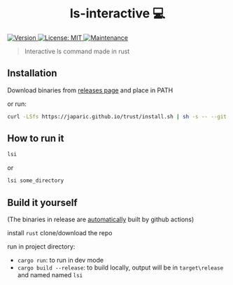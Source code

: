 <h1 align="center">ls-interactive 💻</h1>
<p>
  <a href="https://github.com/Araxeus/ls-interactive/releases" target="_blank">
    <img alt="Version" src="https://img.shields.io/github/release/Araxeus/ls-interactive.svg" onerror='this.onerror=undefined; this.src="https://img.shields.io/badge/version-1.0.0-blue.svg?cacheSeconds=2592000"'/>
  </a>
  <a href="https://github.com/Araxeus/ls-interactive/blob/main/LICENSE" target="_blank">
    <img alt="License: MIT" src="https://img.shields.io/github/license/Araxeus/ls-interactive?color=yellow" />
  </a>
   <a href="https://github.com/Araxeus/ls-interactive" target="_blank">
    <img alt="Maintenance" src="https://img.shields.io/badge/Maintained%3F-yes-green.svg" />
  </a>
</p>

> Interactive ls command made in rust


## Installation

Download binaries from [releases page](https://github.com/Araxeus/ls-interactive/releases) and place in PATH

or run:
```bash
curl -LSfs https://japaric.github.io/trust/install.sh | sh -s -- --git Araxeus/ls-interactive
```

## How to run it

```bash
lsi
```
or
```bash
lsi some_directory
```

## Build it yourself
(The binaries in release are [automatically](https://github.com/Araxeus/ls-interactive/blob/main/.github/workflows/release.yml) built by github actions)

install `rust`
clone/download the repo

run in project directory:
* `cargo run`: to run in dev mode
* `cargo build --release`: to build locally, output will be in `target\release` and named named `lsi`
